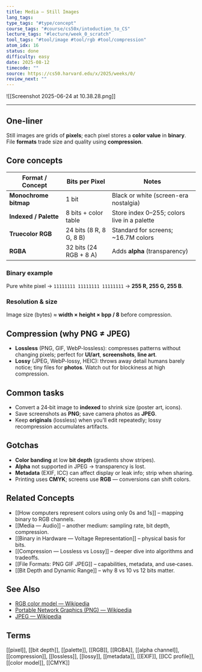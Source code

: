 ```yaml
---
title: Media — Still Images
lang_tags: 
type_tags: "#type/concept"
course_tags: "#course/cs50x/intoduction_to_CS"
lecture_tags: "#lecture/week_0_scratch"
tool_tags: "#tool/image #tool/rgb #tool/compression"
atom_idx: 16
status: done
difficulty: easy
date: 2025-08-12
timecode: ""
source: https://cs50.harvard.edu/x/2025/weeks/0/
review_next: ""
---
```


![[Screenshot 2025-06-24 at 10.38.28.png]]

---

## **One-liner**

Still images are grids of **pixels**; each pixel stores a **color value** in **binary**. File **formats** trade size and quality using **compression**.

## Core concepts

| Format / Concept | Bits per Pixel | Notes |
|---|---|---|
| **Monochrome bitmap** | 1 bit | Black or white (screen-era nostalgia) |
| **Indexed / Palette** | 8 bits + color table | Store index 0–255; colors live in a palette |
| **Truecolor RGB** | 24 bits (8 R, 8 G, 8 B) | Standard for screens; ~16.7M colors |
| **RGBA** | 32 bits (24 RGB + 8 A) | Adds **alpha** (transparency) |

### Binary example
Pure white pixel → `11111111 11111111 11111111` → **255 R, 255 G, 255 B**.

### Resolution & size
Image size (bytes) ≈ **width × height × bpp / 8** before compression.

## Compression (why PNG ≠ JPEG)

- **Lossless** (PNG, GIF, WebP-lossless): compresses patterns without changing pixels; perfect for **UI/art**, **screenshots**, **line art**.  
- **Lossy** (JPEG, WebP-lossy, HEIC): throws away detail humans barely notice; tiny files for **photos**. Watch out for blockiness at high compression.

## Common tasks

- Convert a 24‑bit image to **indexed** to shrink size (poster art, icons).  
- Save screenshots as **PNG**; save camera photos as **JPEG**.  
- Keep **originals** (lossless) when you’ll edit repeatedly; lossy recompression accumulates artifacts.

## Gotchas

- **Color banding** at low **bit depth** (gradients show stripes).  
- **Alpha** not supported in JPEG → transparency is lost.  
- **Metadata** (EXIF, ICC) can affect display or leak info; strip when sharing.  
- Printing uses **CMYK**; screens use **RGB** — conversions can shift colors.

## Related Concepts

- [[How computers represent colors using only 0s and 1s]] – mapping binary to RGB channels.  
- [[Media — Audio]] – another medium: sampling rate, bit depth, compression.  
- [[Binary in Hardware — Voltage Representation]] – physical basis for bits.  
- [[Compression — Lossless vs Lossy]] – deeper dive into algorithms and tradeoffs.  
- [[File Formats: PNG GIF JPEG]] – capabilities, metadata, and use‑cases.  
- [[Bit Depth and Dynamic Range]] – why 8 vs 10 vs 12 bits matter.  

## See Also

- [RGB color model — Wikipedia](https://en.wikipedia.org/wiki/RGB_color_model)  
- [Portable Network Graphics (PNG) — Wikipedia](https://en.wikipedia.org/wiki/Portable_Network_Graphics)  
- [JPEG — Wikipedia](https://en.wikipedia.org/wiki/JPEG)

## Terms

[[pixel]], [[bit depth]], [[palette]], [[RGB]], [[RGBA]], [[alpha channel]], [[compression]], [[lossless]], [[lossy]], [[metadata]], [[EXIF]], [[ICC profile]], [[color model]], [[CMYK]]

